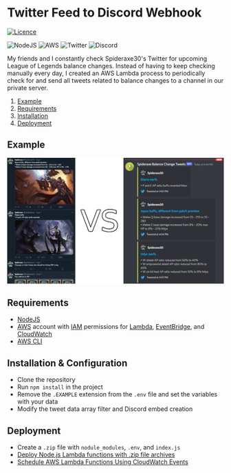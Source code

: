 # Twitter Feed to Discord Webhook

[![Licence](https://img.shields.io/github/license/Ileriayo/markdown-badges?style=for-the-badge)](./LICENSE)


![NodeJS](https://img.shields.io/badge/node.js-6DA55F?style=for-the-badge&logo=node.js&logoColor=white)
![AWS](https://img.shields.io/badge/AWS-%23FF9900.svg?style=for-the-badge&logo=amazon-aws&logoColor=white)
![Twitter](https://img.shields.io/badge/Twitter-%231DA1F2.svg?style=for-the-badge&logo=Twitter&logoColor=white)
![Discord](https://img.shields.io/badge/%3CServer%3E-%237289DA.svg?style=for-the-badge&logo=discord&logoColor=white)

My friends and I constantly check Spideraxe30's Twitter for upcoming League of Legends balance changes. Instead of having to keep checking manually every day, I created an AWS Lambda process to periodically check for and send all tweets related to balance changes to a channel in our private server.

1. [Example](#example)
2. [Requirements](#requirements)
3. [Installation](#installation--configuration)
4. [Deployment](#deployment) 

## Example
![Clogged Twitter feed vs clean Discord feed](./assets/twitter-vs-tweetbot.png)


## Requirements
* [NodeJS](https://nodejs.org/en/)
* [AWS](https://aws.amazon.com/) account with [IAM](https://aws.amazon.com/iam/) permissions for [Lambda](https://aws.amazon.com/lambda/), [EventBridge](https://aws.amazon.com/eventbridge/), and [CloudWatch](https://aws.amazon.com/cloudwatch/)
* [AWS CLI](https://aws.amazon.com/cli/)

## Installation & Configuration
- Clone the repository
- Run `npm install` in the project
- Remove the `.EXAMPLE` extension from the `.env` file and set the variables with your data
- Modify the tweet data array filter and Discord embed creation

## Deployment
- Create a `.zip` file with `nodule_modules`, `.env`, and `index.js`
- [Deploy Node.js Lambda functions with .zip file archives](https://docs.aws.amazon.com/lambda/latest/dg/nodejs-package.html)
- [Schedule AWS Lambda Functions Using CloudWatch Events](https://docs.aws.amazon.com/AmazonCloudWatch/latest/events/RunLambdaSchedule.html)
